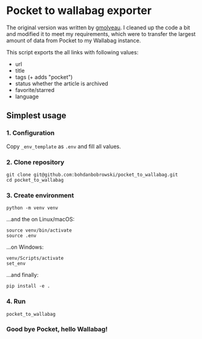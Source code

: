 # Pocket to wallabag exporter

The original version was written by [gmolveau](https://github.com/gmolveau/pocket_to_wallabag). I cleaned up the code a bit and modified it to meet my requirements, which were to transfer the largest amount of data from Pocket to my Wallabag instance.

This script exports the all links with following values:
- url
- title
- tags (+ adds "pocket")
- status whether the article is archived
- favorite/starred
- language

## Simplest usage

### 1. Configuration 

Copy `_env_template` as `.env` and fill all values.

### 2. Clone repository

    git clone git@github.com:bohdanbobrowski/pocket_to_wallabag.git
    cd pocket_to_wallabag

### 3. Create environment

    python -m venv venv

...and the on Linux/macOS:

    source venv/bin/activate
    source .env

...on Windows:

    venv/Scripts/activate
    set_env

...and finally:

    pip install -e .

### 4. Run

    pocket_to_wallabag

### Good bye Pocket, hello Wallabag!
   

